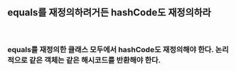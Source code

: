 ## equals를 재정의하려거든 hashCode도 재정의하라

<br>

### equals를 재정의한 클래스 모두에서 hashCode도 재정의해야 한다. 논리적으로 같은 객체는 같은 해시코드를 반환해야 한다.

